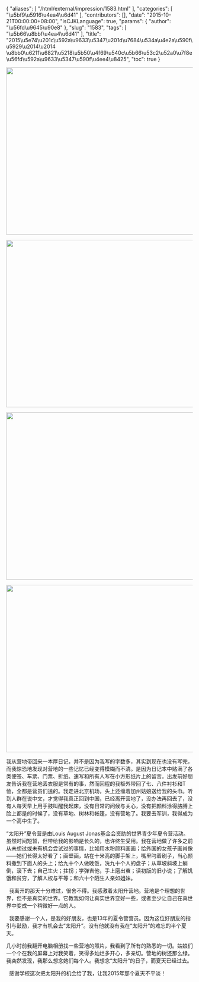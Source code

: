 {
    "aliases": [
        "/html/external/impression/1583.html"
    ],
    "categories": [
        "\u5bf9\u5916\u4ea4\u6d41"
    ],
    "contributors": [],
    "date": "2015-10-21T00:00:00+08:00",
    "isCJKLanguage": true,
    "params": {
        "author": "\u56fd\u9645\u90e8"
    },
    "slug": "1583",
    "tags": [
        "\u5b66\u8bbf\u4ea4\u6d41"
    ],
    "title": "2015\u5e74\u201c\u592a\u9633\u5347\u201d\u7684\u534a\u4e2a\u590f\u5929\u2014\u2014 \u8bb0\u6211\u6821\u5218\u5b50\u4f69\u540c\u5b66\u53c2\u52a0\u7f8e\u56fd\u592a\u9633\u5347\u590f\u4ee4\u8425",
    "toc": true
}


<img
    src="https://cdn.tfls.online/mirror/full/048322b0ce0de0fe3e937710290c4b2549c79f39.jpg"
    style="display:block;margin-left:auto;margin-right:auto;"
    decoding="async"
    fetchpriority="auto"
    loading="lazy"
    height="450"
    width="600"
/>





<img
    src="https://cdn.tfls.online/mirror/full/21a2504d7a7fb5d2b6f64e250944ba5129a54584.jpg"
    style="display:block;margin-left:auto;margin-right:auto;"
    decoding="async"
    fetchpriority="auto"
    loading="lazy"
    height="450"
    width="600"
/>





<img
    src="https://cdn.tfls.online/mirror/full/8fe15a2945243dbe691eecbdda4e36865aa27795.jpg"
    style="display:block;margin-left:auto;margin-right:auto;"
    decoding="async"
    fetchpriority="auto"
    loading="lazy"
    height="450"
    width="600"
/>





<img
    src="https://cdn.tfls.online/mirror/full/3ba39bf9cba0e8bf33d0f86bd9a0485246004850.jpg"
    style="display:block;margin-left:auto;margin-right:auto;"
    decoding="async"
    fetchpriority="auto"
    loading="lazy"
    height="450"
    width="600"
/>




  










我从营地带回来一本厚日记，并不是因为我写的字数多，其实到现在也没有写完，而我惊恐地发现对营地的一些记忆已经变得模糊而不清。是因为日记本中贴满了各类便签、车票、门票、折纸、速写和所有人写在小方形纸片上的留言。出发前好朋友告诉我在营地丢衣服是常有的事，然而回程的我额外带回了七、八件衬衫和T恤，全都是营员们送的。我走进北京机场，头上还缠着加州姑娘送给我的头巾。听到人群在说中文，才觉得我真正回到中国，已经离开营地了，没办法再回去了，没有人每天早上用手鼓叫醒我起床，没有日常的问候与关心，没有把颜料涂得胳膊上脸上都是的时候了，没有草地、树林和帐篷，没有营地了。我要去军训，我得成为一个高中生了。




“太阳升”夏令营是由Louis August Jonas基金会资助的世界青少年夏令营活动。虽然时间短暂，但带给我的影响是长久的，也许终生受用。我在营地做了许多之前从未想过或未有机会尝试过的事情，比如用水粉颜料画画；给外国的女孩子画肖像——她们长得太好看了；画壁画，站在十米高的脚手架上，嘴里叼着刷子，当心颜料撒到下面人的头上；给九十个人做晚饭，洗九十个人的盘子；从草坡斜坡上躺倒，滚下去；自己生火；拄拐；学弹吉他，手上磨出茧；读初版的旧小说；了解饥饿和贫穷，了解人权与平等；和六十个陌生人亲如姐妹。




  我离开的那天十分难过，很舍不得。我感激着太阳升营地。营地是个理想的世界，但不是真实的世界。它教我如何让真实世界变好一些，或者至少让自己在真世界中变成一个稍微好一点的人。




  我要感谢一个人，是我的好朋友，也是13年的夏令营营员。因为这位好朋友的指引与鼓励，我才有机会去“太阳升”。没有他就没有我在“太阳升”的难忘的半个夏天。




几小时前我翻开电脑相册找一些营地的照片，我看到了所有的熟悉的一切。姑娘们一个个在我的屏幕上对我笑着，笑得多灿烂多开心，多亲切。营地的树还那么绿。我突然发现，我那么想念她们每个人。我想念“太阳升”的日子，而夏天已经过去。




  感谢学校这次把太阳升的机会给了我，让我2015年那个夏天不平淡！







  





  



